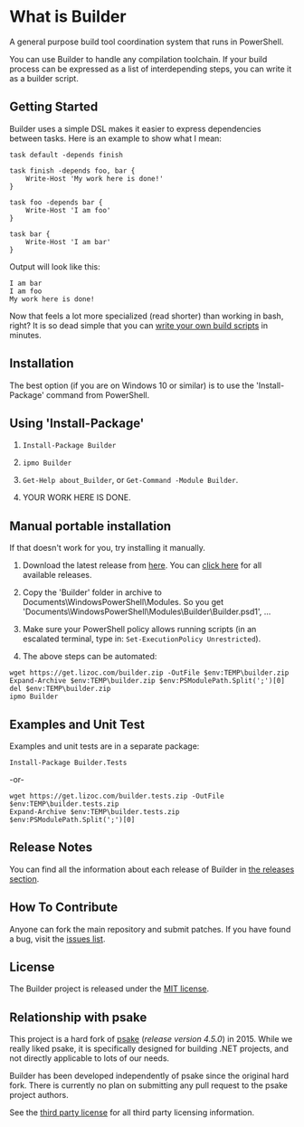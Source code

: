 What is Builder
===============
A general purpose build tool coordination system that runs in PowerShell.

You can use Builder to handle any compilation toolchain. If your build process can be 
expressed as a list of interdepending steps, you can write it as a builder script.



Getting Started
---------------
Builder uses a simple DSL makes it easier to express dependencies between tasks. Here is an 
example to show what I mean:

```
task default -depends finish

task finish -depends foo, bar {
    Write-Host 'My work here is done!'
}

task foo -depends bar {
    Write-Host 'I am foo'
}

task bar {
    Write-Host 'I am bar'
}
```

Output will look like this:

```
I am bar
I am foo
My work here is done!
```

Now that feels a lot more specialized (read shorter) than working in bash, right? It is so dead simple 
that you can [write your own build scripts](docs/README.md) in minutes.



Installation
------------
The best option (if you are on Windows 10 or similar) is to use the 'Install-Package' command from 
PowerShell.

## Using 'Install-Package'

1. `Install-Package Builder`

2. `ipmo Builder`

3. `Get-Help about_Builder`, or `Get-Command -Module Builder`.

4. YOUR WORK HERE IS DONE.


## Manual portable installation

If that doesn't work for you, try installing it manually.

1. Download the latest release from [here](https://get.lizoc.com/builder.zip). You can 
   [click here](http://www.github.com/buildcenter/Builder/releases) for all available 
   releases.

2. Copy the 'Builder' folder in archive to Documents\WindowsPowerShell\Modules.
   So you get 'Documents\WindowsPowerShell\Modules\Builder\Builder.psd1', ...

3. Make sure your PowerShell policy allows running scripts (in an escalated terminal, type in: 
   `Set-ExecutionPolicy Unrestricted`).

4. The above steps can be automated:

```
wget https://get.lizoc.com/builder.zip -OutFile $env:TEMP\builder.zip
Expand-Archive $env:TEMP\builder.zip $env:PSModulePath.Split(';')[0]
del $env:TEMP\builder.zip
ipmo Builder
```



Examples and Unit Test
----------------------
Examples and unit tests are in a separate package:

```
Install-Package Builder.Tests
```

-or-

```
wget https://get.lizoc.com/builder.tests.zip -OutFile $env:TEMP\builder.tests.zip
Expand-Archive $env:TEMP\builder.tests.zip $env:PSModulePath.Split(';')[0]
```



Release Notes
-------------
You can find all the information about each release of Builder in 
[the releases section](http://www.github.com/buildcenter/Builder/releases).



How To Contribute
-----------------
Anyone can fork the main repository and submit patches. If you have found a bug, visit the 
[issues list](http://www.github.com/buildcenter/Builder/issues).



License
-----------------
The Builder project is released under the [MIT license](./LICENSE.txt).



Relationship with psake
-----------------------
This project is a hard fork of [psake](http://www.github.com/psake/psake) (*release version 4.5.0*) in 
2015. While we really liked psake, it is specifically designed for building .NET projects, and not 
directly applicable to lots of our needs.

Builder has been developed independently of psake since the original hard fork. There is currently 
no plan on submitting any pull request to the psake project authors.

See the [third party license](./THIRD-PARTY-LICENSE.txt) for all third party licensing information.
